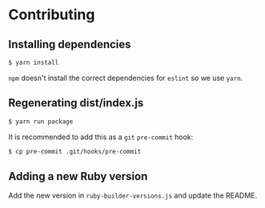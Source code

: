 # Contributing

## Installing dependencies

```bash
$ yarn install
```

`npm` doesn't install the correct dependencies for `eslint` so we use `yarn`.

## Regenerating dist/index.js

```bash
$ yarn run package
```

It is recommended to add this as a `git` `pre-commit` hook:

```bash
$ cp pre-commit .git/hooks/pre-commit
```

## Adding a new Ruby version

Add the new version in `ruby-builder-versions.js` and update the README.
